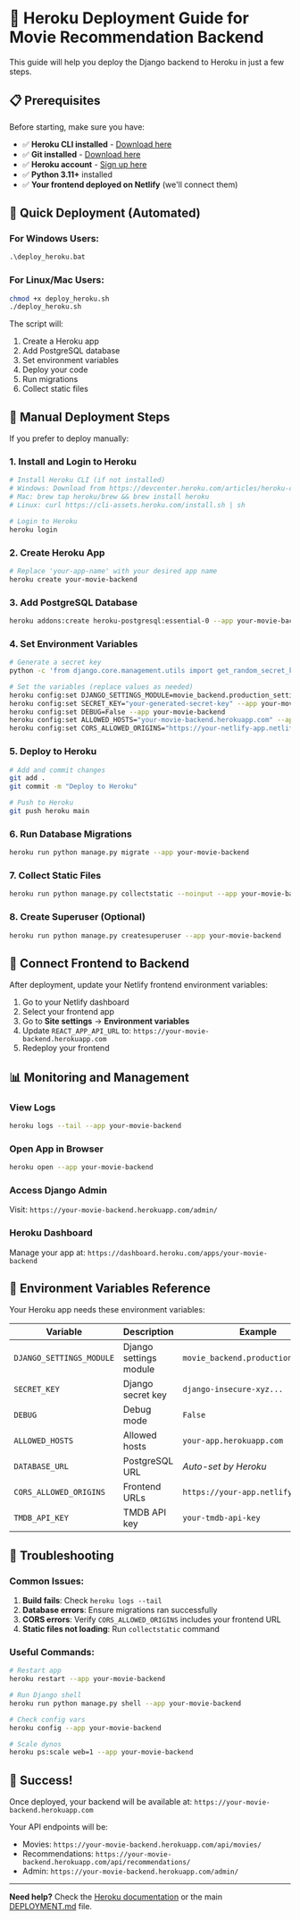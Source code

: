 # 🚀 Heroku Deployment Guide for Movie Recommendation Backend

This guide will help you deploy the Django backend to Heroku in just a few steps.

## 📋 Prerequisites

Before starting, make sure you have:

- ✅ **Heroku CLI installed** - [Download here](https://devcenter.heroku.com/articles/heroku-cli)
- ✅ **Git installed** - [Download here](https://git-scm.com/downloads)
- ✅ **Heroku account** - [Sign up here](https://signup.heroku.com/)
- ✅ **Python 3.11+** installed
- ✅ **Your frontend deployed on Netlify** (we'll connect them)

## 🎯 Quick Deployment (Automated)

### For Windows Users:
```cmd
.\deploy_heroku.bat
```

### For Linux/Mac Users:
```bash
chmod +x deploy_heroku.sh
./deploy_heroku.sh
```

The script will:
1. Create a Heroku app
2. Add PostgreSQL database
3. Set environment variables
4. Deploy your code
5. Run migrations
6. Collect static files

## 🔧 Manual Deployment Steps

If you prefer to deploy manually:

### 1. Install and Login to Heroku

```bash
# Install Heroku CLI (if not installed)
# Windows: Download from https://devcenter.heroku.com/articles/heroku-cli
# Mac: brew tap heroku/brew && brew install heroku
# Linux: curl https://cli-assets.heroku.com/install.sh | sh

# Login to Heroku
heroku login
```

### 2. Create Heroku App

```bash
# Replace 'your-app-name' with your desired app name
heroku create your-movie-backend
```

### 3. Add PostgreSQL Database

```bash
heroku addons:create heroku-postgresql:essential-0 --app your-movie-backend
```

### 4. Set Environment Variables

```bash
# Generate a secret key
python -c 'from django.core.management.utils import get_random_secret_key; print(get_random_secret_key())'

# Set the variables (replace values as needed)
heroku config:set DJANGO_SETTINGS_MODULE=movie_backend.production_settings --app your-movie-backend
heroku config:set SECRET_KEY="your-generated-secret-key" --app your-movie-backend
heroku config:set DEBUG=False --app your-movie-backend
heroku config:set ALLOWED_HOSTS="your-movie-backend.herokuapp.com" --app your-movie-backend
heroku config:set CORS_ALLOWED_ORIGINS="https://your-netlify-app.netlify.app,http://localhost:3000" --app your-movie-backend
```

### 5. Deploy to Heroku

```bash
# Add and commit changes
git add .
git commit -m "Deploy to Heroku"

# Push to Heroku
git push heroku main
```

### 6. Run Database Migrations

```bash
heroku run python manage.py migrate --app your-movie-backend
```

### 7. Collect Static Files

```bash
heroku run python manage.py collectstatic --noinput --app your-movie-backend
```

### 8. Create Superuser (Optional)

```bash
heroku run python manage.py createsuperuser --app your-movie-backend
```

## 🔗 Connect Frontend to Backend

After deployment, update your Netlify frontend environment variables:

1. Go to your Netlify dashboard
2. Select your frontend app
3. Go to **Site settings** → **Environment variables**
4. Update `REACT_APP_API_URL` to: `https://your-movie-backend.herokuapp.com`
5. Redeploy your frontend

## 📊 Monitoring and Management

### View Logs
```bash
heroku logs --tail --app your-movie-backend
```

### Open App in Browser
```bash
heroku open --app your-movie-backend
```

### Access Django Admin
Visit: `https://your-movie-backend.herokuapp.com/admin/`

### Heroku Dashboard
Manage your app at: `https://dashboard.heroku.com/apps/your-movie-backend`

## 🔧 Environment Variables Reference

Your Heroku app needs these environment variables:

| Variable | Description | Example |
|----------|-------------|----------|
| `DJANGO_SETTINGS_MODULE` | Django settings module | `movie_backend.production_settings` |
| `SECRET_KEY` | Django secret key | `django-insecure-xyz...` |
| `DEBUG` | Debug mode | `False` |
| `ALLOWED_HOSTS` | Allowed hosts | `your-app.herokuapp.com` |
| `DATABASE_URL` | PostgreSQL URL | *Auto-set by Heroku* |
| `CORS_ALLOWED_ORIGINS` | Frontend URLs | `https://your-app.netlify.app` |
| `TMDB_API_KEY` | TMDB API key | `your-tmdb-api-key` |

## 🚨 Troubleshooting

### Common Issues:

1. **Build fails**: Check `heroku logs --tail`
2. **Database errors**: Ensure migrations ran successfully
3. **CORS errors**: Verify `CORS_ALLOWED_ORIGINS` includes your frontend URL
4. **Static files not loading**: Run `collectstatic` command

### Useful Commands:

```bash
# Restart app
heroku restart --app your-movie-backend

# Run Django shell
heroku run python manage.py shell --app your-movie-backend

# Check config vars
heroku config --app your-movie-backend

# Scale dynos
heroku ps:scale web=1 --app your-movie-backend
```

## 🎉 Success!

Once deployed, your backend will be available at:
`https://your-movie-backend.herokuapp.com`

Your API endpoints will be:
- Movies: `https://your-movie-backend.herokuapp.com/api/movies/`
- Recommendations: `https://your-movie-backend.herokuapp.com/api/recommendations/`
- Admin: `https://your-movie-backend.herokuapp.com/admin/`

---

**Need help?** Check the [Heroku documentation](https://devcenter.heroku.com/) or the main [DEPLOYMENT.md](../DEPLOYMENT.md) file.